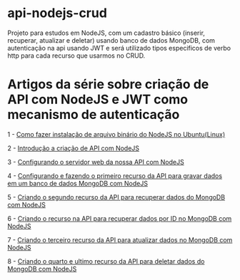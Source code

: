 # api-nodejs-crud
Projeto para estudos em NodeJS, com um cadastro básico (inserir, recuperar, atualizar e deletar) usando banco de dados MongoDB,
com autenticação na api usando JWT e será utilizado tipos especificos de verbo http para cada recurso que usarmos no CRUD.

# Artigos da série sobre criação de API com NodeJS e JWT como mecanismo de autenticação

1 - <a href="https://joaopaulors.wordpress.com/2018/04/04/como-fazer-instalacao-de-arquivo-binario-do-nodejs-no-ubuntulinux/">Como fazer instalação de arquivo binário do NodeJS no Ubuntu(Linux)</a>

2 - <a href="https://joaopaulors.wordpress.com/2018/05/10/introducao-a-criacao-de-api-com-nodejs/">Introdução a criação de API com NodeJS</a>

3 - <a href="https://joaopaulors.wordpress.com/2018/05/12/configurando-o-servidor-web-da-nossa-api-com-nodejs/">Configurando o servidor web da nossa API com NodeJS</a>

4 - <a href="https://joaopaulors.wordpress.com/2018/05/24/configurando-e-fazendo-o-primeiro-recurso-da-api-para-gravar-dados-em-um-banco-de-dados-mongodb-com-nodejs/">Configurando e fazendo o primeiro recurso da API para gravar dados em um banco de dados MongoDB com NodeJS</a> 

5 - <a href="https://joaopaulors.wordpress.com/2018/06/05/criando-o-segundo-recurso-da-api-para-recuperar-dados-do-mongodb-com-nodejs/">Criando o segundo recurso da API para recuperar dados do MongoDB com NodeJS</a> 

6 - <a href="https://joaopaulors.wordpress.com/2018/06/07/criando-o-recurso-na-api-para-recuperar-dados-por-id-no-mongodb-com-nodejs/">Criando o recurso na API para recuperar dados por ID no MongoDB com NodeJS</a>

7 - <a href="https://joaopaulors.wordpress.com/2018/06/10/criando-o-terceiro-recurso-da-api-para-atualizar-dados-no-mongodb-com-nodejs/">Criando o terceiro recurso da API para atualizar dados no MongoDB com NodeJS</a>

8 - <a href="https://joaopaulors.wordpress.com/2018/06/18/criando-o-quarto-e-ultimo-recurso-da-api-para-deletar-dados-do-mongodb-com-nodejs/">Criando o quarto e ultimo recurso da API para deletar dados do MongoDB com NodeJS</a>

